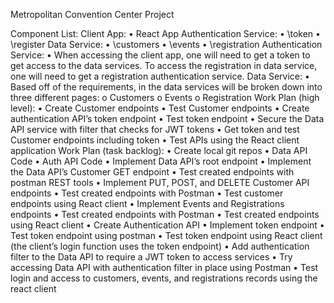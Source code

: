 Metropolitan Convention Center Project

Component List:
Client App:
•	React App
Authentication Service: 
•	\token
•	\register
Data Service: 
•	\customers
•	\events
•	\registration
Authentication Service: 
•	When accessing the client app, one will need to get a token to get access to the data services. To access the registration in data service, one will need to get a registration authentication service. 
Data Service:
•	Based off of the requirements, in the data services will be broken down into three different pages:
o	Customers 
o	Events
o	Registration 
Work Plan (high level):
•	Create Customer endpoints 
•	Test Customer endpoints
•	Create authentication API’s token endpoint 
•	Test token endpoint
•	Secure the Data API service with filter that checks for JWT tokens
•	Get token and test Customer endpoints including token
•	Test APIs using the React client application
Work Plan (task backlog):
•	Create local git repos
•	Data API Code
•	Auth API Code
•	Implement Data API’s root endpoint
•	Implement the Data API’s Customer GET endpoint
•	Test created endpoints with postman REST tools
•	Implement PUT, POST, and DELETE Customer API endpoints
•	Test created endpoints with Postman
•	Test customer endpoints using React client
•	Implement Events and Registrations endpoints
•	Test created endpoints with Postman
•	Test created endpoints using React client 
•	Create Authentication API
•	Implement token endpoint
•	Test token endpoint using postman
•	Test token endpoint using React client (the client’s login function uses the token endpoint)
•	Add authentication filter to the Data API to require a JWT token to access services
•	Try accessing Data API with authentication filter in place using Postman
•	Test login and access to customers, events, and registrations records using the react client
